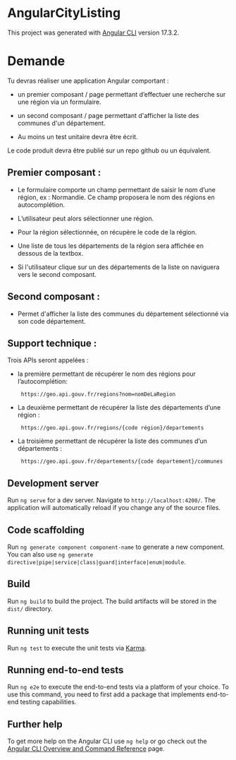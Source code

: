 # AngularCityListing

This project was generated with [Angular CLI](https://github.com/angular/angular-cli) version 17.3.2.

# Demande

Tu devras réaliser une application Angular comportant :

- un premier composant / page permettant d’effectuer une recherche sur une région via un formulaire.

- un second composant / page permettant d'afficher la liste des communes d'un département.

- Au moins un test unitaire devra être écrit.

Le code produit devra être publié sur un repo github ou un équivalent.


## Premier composant :

- Le formulaire comporte un champ permettant de saisir le nom d’une région, ex : Normandie. Ce champ proposera le nom des régions en autocomplétion.

- L’utilisateur peut alors sélectionner une région.

- Pour la région sélectionnée, on récupère le code de la région.

- Une liste de tous les départements de la région sera affichée en dessous de la textbox.

- Si l'utilisateur clique sur un des départements de la liste on naviguera vers le second composant.

 
## Second composant :

- Permet d'afficher la liste des communes du département sélectionné via son code département.


## Support technique :

Trois APIs seront appelées :

- la première permettant de récupérer le nom des régions pour l’autocomplétion:

       https://geo.api.gouv.fr/regions?nom=nomDeLaRegion

- La deuxième permettant de récupérer la liste des départements d’une région :

       https://geo.api.gouv.fr/regions/{code région}/departements

- La troisième permettant de récupérer la liste des communes d’un départements :

       https://geo.api.gouv.fr/departements/{code departement}/communes




## Development server

Run `ng serve` for a dev server. Navigate to `http://localhost:4200/`. The application will automatically reload if you change any of the source files.

## Code scaffolding

Run `ng generate component component-name` to generate a new component. You can also use `ng generate directive|pipe|service|class|guard|interface|enum|module`.

## Build

Run `ng build` to build the project. The build artifacts will be stored in the `dist/` directory.

## Running unit tests

Run `ng test` to execute the unit tests via [Karma](https://karma-runner.github.io).

## Running end-to-end tests

Run `ng e2e` to execute the end-to-end tests via a platform of your choice. To use this command, you need to first add a package that implements end-to-end testing capabilities.

## Further help

To get more help on the Angular CLI use `ng help` or go check out the [Angular CLI Overview and Command Reference](https://angular.io/cli) page.

